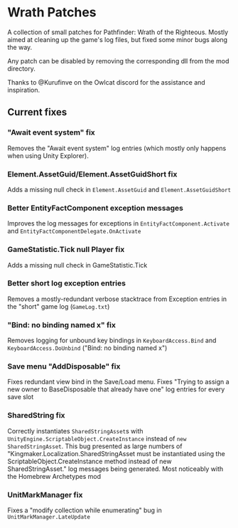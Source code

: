 # Wrath Patches

A collection of small patches for Pathfinder: Wrath of the Righteous. Mostly aimed at cleaning up the
game's log files, but fixed some minor bugs along the way.

Any patch can be disabled by removing the corresponding dll from the mod directory.

Thanks to @Kurufinve on the Owlcat discord for the assistance and inspiration.

## Current fixes

### "Await event system" fix

Removes the "Await event system" log entries (which mostly only happens when using Unity Explorer).

### Element.AssetGuid/Element.AssetGuidShort fix

Adds a missing null check in `Element.AssetGuid` and `Element.AssetGuidShort`

### Better EntityFactComponent exception messages

Improves the log messages for exceptions in `EntityFactComponent.Activate` and
`EntityFactComponentDelegate.OnActivate`

### GameStatistic.Tick null Player fix

Adds a missing null check in GameStatistic.Tick

### Better short log exception entries

Removes a mostly-redundant verbose stacktrace from Exception entries in the "short" game log (`GameLog.txt`)

### "Bind: no binding named x" fix

Removes logging for unbound key bindings in `KeyboardAccess.Bind` and `KeyboardAccess.DoUnbind`
("Bind: no binding named x")

### Save menu "AddDisposable" fix

Fixes redundant view bind in the Save/Load menu. Fixes "Trying to assign a new owner to 
BaseDisposable that already have one" log entries for every save slot

### SharedString fix

Correctly instantiates `SharedStringAsset`s with `UnityEngine.ScriptableObject.CreateInstance` 
instead of `new SharedStringAsset`. This bug presented as large numbers of  
"Kingmaker.Localization.SharedStringAsset must be instantiated using the ScriptableObject.CreateInstance method instead of new SharedStringAsset."
log messages being generated. Most noticeably with the Homebrew Archetypes mod

### UnitMarkManager fix

Fixes a "modify collection while enumerating" bug in `UnitMarkManager.LateUpdate`
